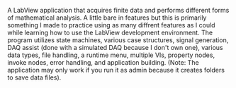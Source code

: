 A LabView application that acquires finite data and performs different forms of mathematical analysis. A little bare in features but this is primarily something I made to practice using as many diffrent features as I could while learning how to use the LabView development environment. The program utilizes state machines, various case structures, signal generation, DAQ assist (done with a simulated DAQ because I don't own one), various data types, file handling, a runtime menu, multiple VIs, property nodes, invoke nodes, error handling, and application building. (Note: The application may only work if you run it as admin because it creates folders to save data files).
